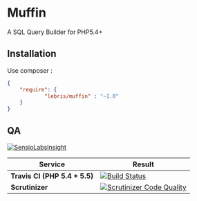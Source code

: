 Muffin
======

A SQL Query Builder for PHP5.4+

Installation
------------
Use composer :
```json
{
    "require": {
            "lebris/muffin" : "~1.0"
    }
}
```

QA
--

[![SensioLabsInsight](https://insight.sensiolabs.com/projects/0e783570-3294-4720-9ef5-d78810f560ff/big.png)](https://insight.sensiolabs.com/projects/0e783570-3294-4720-9ef5-d78810f560ff)

Service | Result
--- | ---
**Travis CI (PHP 5.4 + 5.5)** | [![Build Status](https://travis-ci.org/lebris/muffin.svg?branch=master)](https://travis-ci.org/lebris/muffin)
**Scrutinizer** | [![Scrutinizer Code Quality](https://scrutinizer-ci.com/g/lebris/muffin/badges/quality-score.png?b=master)](https://scrutinizer-ci.com/g/lebris/muffin/?branch=master)
